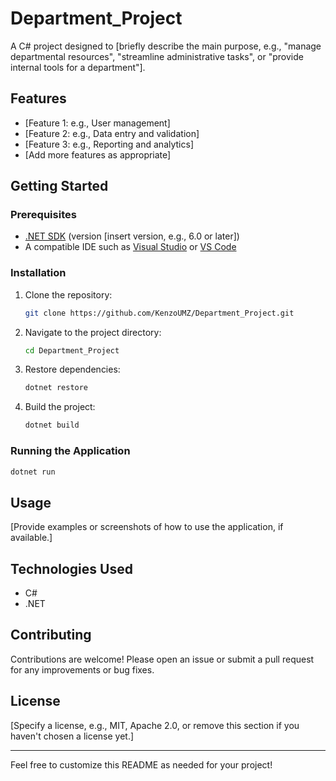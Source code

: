 # Department_Project

A C# project designed to [briefly describe the main purpose, e.g., "manage departmental resources", "streamline administrative tasks", or "provide internal tools for a department"]. 

## Features

- [Feature 1: e.g., User management]
- [Feature 2: e.g., Data entry and validation]
- [Feature 3: e.g., Reporting and analytics]
- [Add more features as appropriate]

## Getting Started

### Prerequisites

- [.NET SDK](https://dotnet.microsoft.com/download) (version [insert version, e.g., 6.0 or later])
- A compatible IDE such as [Visual Studio](https://visualstudio.microsoft.com/) or [VS Code](https://code.visualstudio.com/)

### Installation

1. Clone the repository:
   ```bash
   git clone https://github.com/KenzoUMZ/Department_Project.git
   ```
2. Navigate to the project directory:
   ```bash
   cd Department_Project
   ```
3. Restore dependencies:
   ```bash
   dotnet restore
   ```
4. Build the project:
   ```bash
   dotnet build
   ```

### Running the Application

```bash
dotnet run
```

## Usage

[Provide examples or screenshots of how to use the application, if available.]

## Technologies Used

- C#
- .NET

## Contributing

Contributions are welcome! Please open an issue or submit a pull request for any improvements or bug fixes.

## License

[Specify a license, e.g., MIT, Apache 2.0, or remove this section if you haven't chosen a license yet.]

---

Feel free to customize this README as needed for your project!
